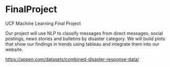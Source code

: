 # FinalProject
UCF Machine Learning Final Project


Our project will use NLP to classify messages from direct messages, social postings, news stories and bulletins by disaster category. We will build plots that show our findings in trends using tableau and integrate them into our website. 


https://appen.com/datasets/combined-disaster-response-data/
